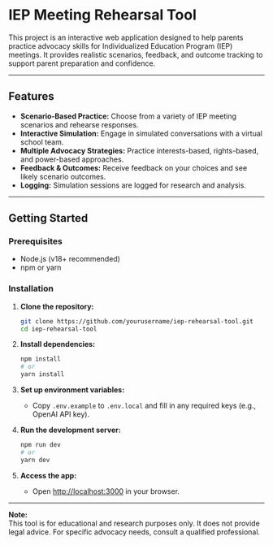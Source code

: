 # IEP Meeting Rehearsal Tool

This project is an interactive web application designed to help parents practice advocacy skills for Individualized Education Program (IEP) meetings. It provides realistic scenarios, feedback, and outcome tracking to support parent preparation and confidence.

---

## Features

- **Scenario-Based Practice:** Choose from a variety of IEP meeting scenarios and rehearse responses.
- **Interactive Simulation:** Engage in simulated conversations with a virtual school team.
- **Multiple Advocacy Strategies:** Practice interests-based, rights-based, and power-based approaches.
- **Feedback & Outcomes:** Receive feedback on your choices and see likely scenario outcomes.
- **Logging:** Simulation sessions are logged for research and analysis.

---

## Getting Started

### Prerequisites

- Node.js (v18+ recommended)
- npm or yarn

### Installation

1. **Clone the repository:**
   ```bash
   git clone https://github.com/yourusername/iep-rehearsal-tool.git
   cd iep-rehearsal-tool
   ```

2. **Install dependencies:**
   ```bash
   npm install
   # or
   yarn install
   ```

3. **Set up environment variables:**
   - Copy `.env.example` to `.env.local` and fill in any required keys (e.g., OpenAI API key).

4. **Run the development server:**
   ```bash
   npm run dev
   # or
   yarn dev
   ```

5. **Access the app:**
   - Open [http://localhost:3000](http://localhost:3000) in your browser.

---


**Note:**  
This tool is for educational and research purposes only. It does not provide legal advice. For specific advocacy needs, consult a qualified professional.